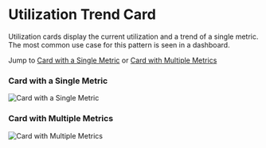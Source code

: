 # Utilization Trend Card

Utilization cards display the current utilization and a trend of a single metric. The most common use case for this pattern is seen in a dashboard.

Jump to [Card with a Single Metric](#card-with-a-single-metric) or [Card with Multiple Metrics](#card-with-multiple-metrics)

### Card with a Single Metric
![Card with a Single Metric](img/utilization-trend-card-example-1.png)

### Card with Multiple Metrics
![Card with Multiple Metrics](img/utilization-trend-card-example-2.png)
